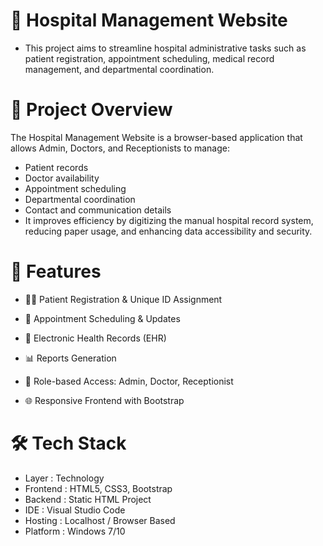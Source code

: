 # 🏥 Hospital Management Website
- This project aims to streamline hospital administrative tasks such as patient registration, appointment scheduling, medical record management, and departmental coordination.

# 🧠 Project Overview
The Hospital Management Website is a browser-based application that allows Admin, Doctors, and Receptionists to manage:
- Patient records
- Doctor availability
- Appointment scheduling
- Departmental coordination
- Contact and communication details
- It improves efficiency by digitizing the manual hospital record system, reducing paper usage, and enhancing data accessibility and security.

# 🚀 Features
- 👨‍⚕️ Patient Registration & Unique ID Assignment
  
- 📅 Appointment Scheduling & Updates
  
- 🧾 Electronic Health Records (EHR)

- 📊 Reports Generation

- 🔐 Role-based Access: Admin, Doctor, Receptionist

- 🌐 Responsive Frontend with Bootstrap

# 🛠️ Tech Stack
- Layer :	Technology
- Frontend :	HTML5, CSS3, Bootstrap
- Backend :	Static HTML Project
- IDE :	Visual Studio Code
- Hosting	: Localhost / Browser Based
- Platform	: Windows 7/10
